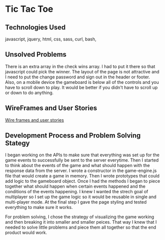 # Tic Tac Toe

## Technologies Used

javascript, jquery, html, css, sass, curl, bash,

## Unsolved Problems

There is an extra array in the check wins array.  I had to put it there so
that javascript could pick the winner.  The layout of the page is not attractive
and I need to put the change password and sign out in the header or footer.
Also, on a mobile device the gameboard is below all of the controls and you have
to scroll down to play.  It would be better if you didn't have to scroll up or
down to do anything.  

## WireFrames and User Stories
[Wire frames and user stories](https://git.generalassemb.ly/FMA126/game-project-scope-study/blob/response/study.md)


## Development Process and Problem Solving Stategy

I began working on the APIs to make sure that everything was set up for
the game events to successfully be sent to the server everytime.  Then I
started to think about the events of the game and what should happen with the
response data from the server. I wrote a constructor in the game-engine.js file
that would create a game in memory.  Then I wrote prototypes that could add
logic to the gameboard object.  Once I had the methods I began to piece together
what should happen when certain events happened and the conditions of the events
happening.  I knew I wanted the strech goal of multiplayer so I set up the
game logic so it would be reusable in single and multi-player mode.  At the final
step I gave the page styling and tested everything to make sure it works.

For problem solving, I chose the strategy of visualizing the game working and
then breaking it into smaller and smaller peices.  That way I knew that I needed
to solve little problems and piece them all together so that the end product would
work.
